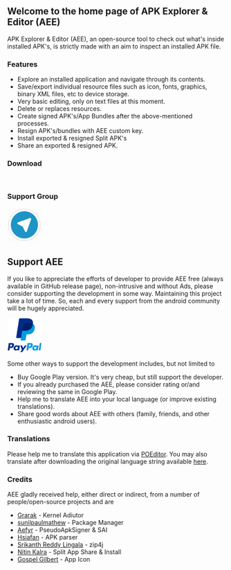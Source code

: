 ## Welcome to the home page of APK Explorer & Editor (AEE)
APK Explorer & Editor (AEE), an open-source tool to check out what's inside installed APK's, is strictly made with an aim to inspect an installed APK file.

### Features
* Explore an installed application and navigate through its contents.
* Save/export individual resource files such as icon, fonts, graphics, binary XML files, etc to device storage.
* Very basic editing, only on text files at this moment.
* Delete or replaces resources.
* Create signed APK's/App Bundles after the above-mentioned processes.
* Resign APK's/bundles with AEE custom key.
* Install exported & resigned Split APK's
* Share an exported & resigned APK.

### Download
[<img src="https://play.google.com/intl/en_us/badges/images/generic/en-play-badge.png"
     alt="" height="80">](https://play.google.com/store/apps/details?id=com.apk.explorer)
[<img src="https://i.ibb.co/q0mdc4Z/get-it-on-github.png"
                    alt="" height="80">](https://github.com/apk-editor/APK-Explorer-Editor/releases)

### Support Group
[<img src="https://github.com/SmartPack/SmartPack.github.io/blob/master/asset/pic006.png?raw=true"
     alt=""
     height="80">](https://t.me/apkexplorer)
     
## Support AEE
If you like to appreciate the efforts of developer to provide AEE free (always available in GitHub release page), non-intrusive and without Ads, please consider supporting the development in some way. Maintaining this project take a lot of time. So, each and every support from the android community will be hugely appreciated.

[<img src="https://raw.githubusercontent.com/SmartPack/SmartPack.github.io/master/asset/pic005.png"
     alt=""
     height="80">](https://www.paypal.me/menacherry/)
     
Some other ways to support the development includes, but not limited to
* Buy Google Play version. It's very cheap, but still support the developer.
* If you already purchased the AEE, please consider rating or/and reviewing the same in Google Play.
* Help me to translate AEE into your local language (or improve existing translations).
* Share good words about AEE with others (family, friends, and other enthusiastic android users).
     
### Translations
Please help me to translate this application via [POEditor](https://poeditor.com/join/project?hash=QztabxONOp). You may also translate after downloading the original language string available [here](app/src/main/res/values/strings.xml).

### Credits
AEE gladly received help, either direct or indirect, from a number of people/open-source projects and are
* [Grarak](https://github.com/Grarak/) - Kernel Adiutor
* [sunilpaulmathew](https://github.com/sunilpaulmathew) - Package Manager
* [Aefyr](https://github.com/Aefyr) - PseudoApkSigner & SAI
* [Hsiafan](https://github.com/hsiafan/) - APK parser
* [Srikanth Reddy Lingala](https://github.com/srikanth-lingala) - zip4j
* [Nitin Kalra](https://github.com/nkalra0123/) - Split App Share & Install
* [Gospel Gilbert](https://t.me/gilgreat0295) - App Icon
